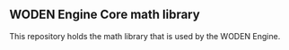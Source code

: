 ## WODEN Engine Core math library
This repository holds the math library that is used by the WODEN Engine.

